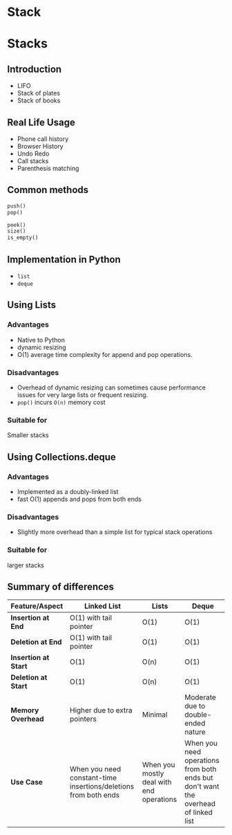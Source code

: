 # Stack

# Stacks

## Introduction

- LIFO
- Stack of plates
- Stack of books

## Real Life Usage
- Phone call history
- Browser History
- Undo Redo
- Call stacks
- Parenthesis matching

## Common methods

```Python
push()
pop()

peek()
size()
is_empty()
```

## Implementation in Python
- `list`
- `deque` 

## Using Lists

### Advantages

- Native to Python
- dynamic resizing
- O(1) average time complexity for append and pop operations.

### Disadvantages

- Overhead of dynamic resizing can sometimes cause performance issues for very large lists or frequent resizing.
- `pop()` incurs `O(n)` memory cost

### Suitable for

Smaller stacks

## Using Collections.deque

### Advantages

- Implemented as a doubly-linked list
- fast O(1) appends and pops from both ends

### Disadvantages

- Slightly more overhead than a simple list for typical stack operations

### Suitable for

larger stacks



## Summary of differences

| Feature/Aspect         | Linked List                                                     | Lists                                    | Deque                                                                              |
|------------------------|-----------------------------------------------------------------|------------------------------------------|------------------------------------------------------------------------------------|
| **Insertion at End**   | O(1) with tail pointer                                          | O(1)                                     | O(1)                                                                               |
| **Deletion at End**    | O(1) with tail pointer                                          | O(1)                                     | O(1)                                                                               |
| **Insertion at Start** | O(1)                                                            | O(n)                                     | O(1)                                                                               |
| **Deletion at Start**  | O(1)                                                            | O(n)                                     | O(1)                                                                               |
| **Memory Overhead**    | Higher due to extra pointers                                    | Minimal                                  | Moderate due to double-ended nature                                                |
| **Use Case**           | When you need constant-time insertions/deletions from both ends | When you mostly deal with end operations | When you need operations from both ends but don't want the overhead of linked list |


